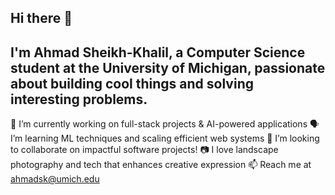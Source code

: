 ## Hi there 👋

## I'm Ahmad Sheikh-Khalil, a Computer Science student at the University of Michigan, passionate about building cool things and solving interesting problems.

🔭 I’m currently working on full-stack projects & AI-powered applications
🗣️ I’m learning ML techniques and scaling efficient web systems
👯 I’m looking to collaborate on impactful software projects!
📷 I love landscape photography and tech that enhances creative expression
📫 Reach me at ahmadsk@umich.edu


<!--
**ahmadsk7/ahmadsk7** is a ✨ _special_ ✨ repository because its `README.md` (this file) appears on your GitHub profile.

Here are some ideas to get you started:

- 🔭 I’m currently working on ...
- 🌱 I’m currently learning ...
- 👯 I’m looking to collaborate on ...
- 🤔 I’m looking for help with ...
- 💬 Ask me about ...
- 📫 How to reach me: ...
- 😄 Pronouns: ...
- ⚡ Fun fact: ...
-->
